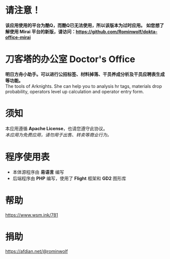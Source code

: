 # 请注意！
**该应用使用的平台为酷Q，而酷Q已无法使用，所以该版本为过时应用。**
**如您想了解使用 Mirai 平台的新版，请访问：https://github.com/Rominwolf/dokta-office-mirai**

# 刀客塔的办公室 Doctor's Office
**明日方舟小助手。可以进行公招标签、材料掉落、干员养成分析及干员应聘表生成等功能。**  
The tools of Arknights. She can help you to analysis hr tags, materials drop probability, operators level up calculation and operator entry form.

# 须知
本应用遵循 **Apache License**，也请您遵守此协议。  
*本应用为免费应用，请勿用于出售、转卖等商业行为。*

# 程序使用表
 - 本体源程序由 **易语言** 编写
 - 后端程序由 **PHP** 编写，使用了 **Flight** 框架和 **GD2** 图形库
 

# 帮助
https://www.wsm.ink/781

# 捐助
https://afdian.net/@rominwolf
